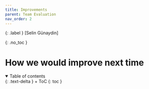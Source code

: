 ```yaml
---
title: Improvements
parent: Team Evaluation
nav_order: 2
---
```


{: .label }
[Selin Günaydin]

{: .no_toc }
# How we would improve next time

<details open markdown="block">
{: .text-delta }
<summary>Table of contents</summary>
+ ToC
{: toc }
</details>
